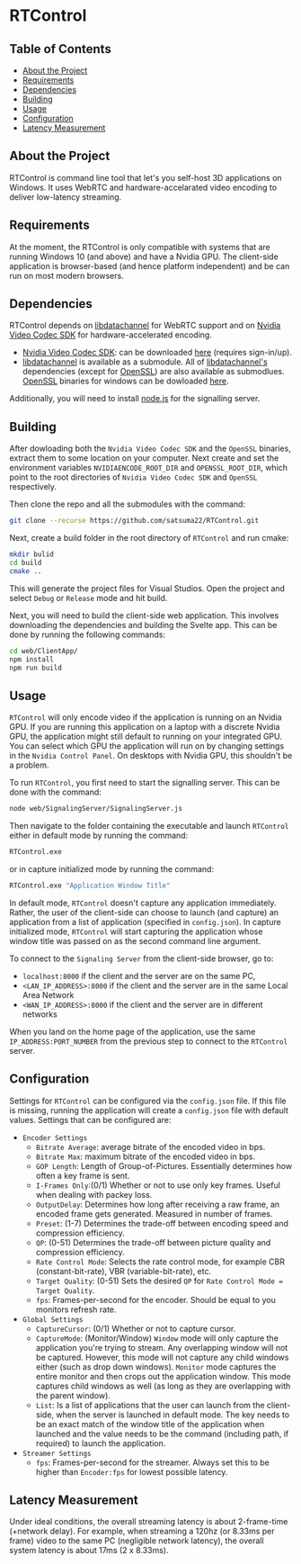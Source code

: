 # RTControl

## Table of Contents
- [About the Project](#about-the-project)
- [Requirements](#requirements)
- [Dependencies](#dependencies)
- [Building](#building)
- [Usage](#usage)
- [Configuration](#configuration)
- [Latency Measurement](#latency-mesurement)

## About the Project
RTControl is command line tool that let's you self-host 3D applications on Windows. It uses WebRTC and hardware-accelarated video encoding to deliver low-latency streaming.

## Requirements
At the moment, the RTControl is only compatible with systems that are running Windows 10 (and above) and have a Nvidia GPU. The client-side application is browser-based (and hence platform independent) and be can run on most modern browsers. 

## Dependencies
RTControl depends on [libdatachannel](https://github.com/paullouisageneau/libdatachannel/tree/master) for WebRTC support and on [Nvidia Video Codec SDK](https://developer.nvidia.com/video-codec-sdk) for hardware-accelerated encoding.
* [Nvidia Video Codec SDK](https://developer.nvidia.com/nvidia-video-codec-sdk): can be downloaded [here](https://developer.nvidia.com/nvidia-video-codec-sdk/download) (requires sign-in/up).
* [libdatachannel](https://github.com/paullouisageneau/libdatachannel/tree/master) is available as a submodule. All of [libdatachannel's](https://github.com/paullouisageneau/libdatachannel/tree/master) dependencies (except for [OpenSSL](https://www.openssl.org/)) are also available as submodlues. [OpenSSL](https://www.openssl.org/) binaries for windows can be dowloaded [here](https://kb.firedaemon.com/support/solutions/articles/4000121705-openssl-3-1-3-0-and-1-1-1-binary-distributions-for-microsoft-windows).

Additionally, you will need to install [node.js](https://nodejs.org/en) for the signalling server.

## Building
After dowloading both the ```Nvidia Video Codec SDK``` and the ```OpenSSL``` binaries, extract them to some location on your computer. Next create and set the environment variables ```NVIDIAENCODE_ROOT_DIR``` and ```OPENSSL_ROOT_DIR```, which point to the root directories of ```Nvidia Video Codec SDK``` and ```OpenSSL``` respectively.

Then clone the repo and all the submodules with the command:
```bash
git clone --recurse https://github.com/satsuma22/RTControl.git
```

Next, create a build folder in the root directory of ```RTControl``` and run cmake:
```bash
mkdir bulid
cd build
cmake ..
```

This will generate the project files for Visual Studios. Open the project and select ```Debug``` or ```Release``` mode and hit build.

Next, you will need to build the client-side web application. This involves downloading the dependencies and building the Svelte app. This can be done by running the following commands:
```bash
cd web/ClientApp/
npm install
npm run build
```

## Usage
```RTControl``` will only encode video if the application is running on an Nvidia GPU. If you are running this application on a laptop with a discrete Nvidia GPU, the application might still default to running on your integrated GPU. You can select which GPU the application will run on by changing settings in the ```Nvidia Control Panel```. On desktops with Nvidia GPU, this shouldn't be a problem.

To run ```RTControl```, you first need to start the signalling server. This can be done with the command:
```bash
node web/SignalingServer/SignalingServer.js
```
Then navigate to the folder containing the executable and launch ```RTControl``` either in default mode by running the command:
```bash
RTControl.exe
```
or in capture initialized mode by running the command:
```bash
RTControl.exe "Application Window Title"
```

In default mode, ```RTControl``` doesn't capture any application immediately. Rather, the user of the client-side can choose to launch (and capture) an application from a list of application (specified in ```config.json```). In capture initialized mode, ```RTControl``` will start capturing the application whose window title was passed on as the second command line argument.

To connect to the ```Signaling Server``` from the client-side browser, go to:
* ```localhost:8000``` if the client and the server are on the same PC,
* ```<LAN_IP_ADDRESS>:8000``` if the client and the server are in the same Local Area Network
* ```<WAN_IP_ADDRESS>:8000``` if the client and the server are in different networks

When you land on the home page of the application, use the same ```IP_ADDRESS:PORT_NUMBER``` from the previous step to connect to the ```RTControl``` server.

## Configuration
Settings for ```RTControl``` can be configured via the ```config.json``` file. If this file is missing, running the application will create a ```config.json``` file with default values. Settings that can be configured are:
* ```Encoder Settings```
  * ```Bitrate Average```: average bitrate of the encoded video in bps.
  * ```Bitrate Max```: maximum bitrate of the encoded video in bps.
  * ```GOP Length```: Length of Group-of-Pictures. Essentially determines how often a key frame is sent.
  * ```I-Frames Only```:(0/1) Whether or not to use only key frames. Useful when dealing with packey loss.
  * ```OutputDelay```: Determines how long after receiving a raw frame, an encoded frame gets generated. Measured in number of frames. 
  *  ```Preset```: (1-7) Determines the trade-off between encoding speed and compression efficiency.
  *  ```QP```: (0-51) Determines the trade-off between picture quality and compression efficiency.
  *  ```Rate Control Mode```: Selects the rate control mode, for example CBR (constant-bit-rate), VBR (variable-bit-rate), etc.
  * ```Target Quality```: (0-51) Sets the desired ```QP``` for ```Rate Control Mode = Target Quality```.
  * ```fps```: Frames-per-second for the encoder. Should be equal to you monitors refresh rate.
* ```Global Settings```
  * ```CaptureCursor```: (0/1) Whether or not to capture cursor.
  * ```CaptureMode```: (Monitor/Window) ```Window``` mode will only capture the application you're trying to stream. Any overlapping window will not be captured. However, this mode will not capture any child windows either (such as drop down windows). ```Monitor``` mode captures the entire monitor and then crops out the application window. This mode captures child windows as well (as long as they are overlapping with the parent window).
  * ```List```: Is a list of applications that the user can launch from the client-side, when the server is launched in default mode. The key needs to be an exact match of the window title of the application when launched and the value needs to be the command (including path, if required) to launch the application.
* ```Streamer Settings```
  * ```fps```: Frames-per-second for the streamer. Always set this to be higher than ```Encoder:fps``` for lowest possible latency.
 
## Latency Measurement
Under ideal conditions, the overall streaming latency is about 2-frame-time (+network delay). For example, when streaming a 120hz (or 8.33ms per frame) video to the same PC (negligible network latency), the overall system latency is about 17ms (2 x 8.33ms). 
